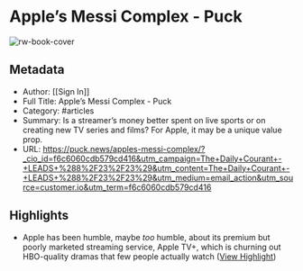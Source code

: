 # Apple’s Messi Complex - Puck

![rw-book-cover](https://readwise-assets.s3.amazonaws.com/media/uploaded_book_covers/profile_981205/GettyImages-1610630796-scaled-e1692747578969.jpg)

## Metadata
- Author: [[Sign In]]
- Full Title: Apple’s Messi Complex - Puck
- Category: #articles
- Summary: Is a streamer’s money better spent on live sports or on creating new TV series and films? For Apple, it may be a unique value prop.
- URL: https://puck.news/apples-messi-complex/?_cio_id=f6c6060cdb579cd416&utm_campaign=The+Daily+Courant+-+LEADS+%288%2F23%2F23%29&utm_content=The+Daily+Courant+-+LEADS+%288%2F23%2F23%29&utm_medium=email_action&utm_source=customer.io&utm_term=f6c6060cdb579cd416

## Highlights
- Apple has been humble, maybe *too* humble, about its premium but poorly marketed streaming service, Apple TV+, which is churning out HBO-quality dramas that few people actually watch ([View Highlight](https://read.readwise.io/read/01h8hx0xx8gdpnp1aqd4zdk8mq))
